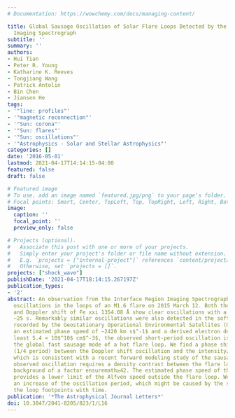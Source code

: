 ```yaml
---
# Documentation: https://wowchemy.com/docs/managing-content/

title: Global Sausage Oscillation of Solar Flare Loops Detected by the Interface Region
  Imaging Spectrograph
subtitle: ''
summary: ''
authors:
- Hui Tian
- Peter R. Young
- Katharine K. Reeves
- Tongjiang Wang
- Patrick Antolin
- Bin Chen
- Jiansen He
tags:
- '"line: profiles"'
- '"magnetic reconnection"'
- '"Sun: corona"'
- '"Sun: flares"'
- '"Sun: oscillations"'
- '"Astrophysics - Solar and Stellar Astrophysics"'
categories: []
date: '2016-05-01'
lastmod: 2021-04-17T14:14:15-04:00
featured: false
draft: false

# Featured image
# To use, add an image named `featured.jpg/png` to your page's folder.
# Focal points: Smart, Center, TopLeft, Top, TopRight, Left, Right, BottomLeft, Bottom, BottomRight.
image:
  caption: ''
  focal_point: ''
  preview_only: false

# Projects (optional).
#   Associate this post with one or more of your projects.
#   Simply enter your project's folder or file name without extension.
#   E.g. `projects = ["internal-project"]` references `content/project/deep-learning/index.md`.
#   Otherwise, set `projects = []`.
projects: ["shock_wave"]
publishDate: '2021-04-17T18:14:15.267197Z'
publication_types:
- '2'
abstract: An observation from the Interface Region Imaging Spectrograph reveals coherent
  oscillations in the loops of an M1.6 flare on 2015 March 12. Both the intensity
  and Doppler shift of Fe xxi 1354.08 ̊A show clear oscillations with a period of
  ~25 s. Remarkably similar oscillations were also detected in the soft X-ray flux
  recorded by the Geostationary Operational Environmental Satellites (GOES). With
  an estimated phase speed of ~2420 km s$^-1$ and a derived electron density of at
  least 5.4 × 10$^10$ cm$^-3$, the observed short-period oscillation is most likely
  the global fast sausage mode of a hot flare loop. We find a phase shift of ~ensuremathπ/2
  (1/4 period) between the Doppler shift oscillation and the intensity/GOES oscillations,
  which is consistent with a recent forward modeling study of the sausage mode. The
  observed oscillation requires a density contrast between the flare loop and coronal
  background of a factor ensuremath≥42. The estimated phase speed of the global mode
  provides a lower limit of the Alfvén speed outside the flare loop. We also find
  an increase of the oscillation period, which might be caused by the separation of
  the loop footpoints with time.
publication: '*The Astrophysical Journal Letters*'
doi: 10.3847/2041-8205/823/1/L16
---
```

